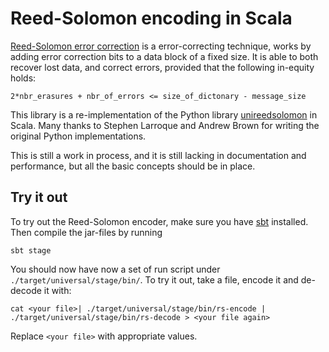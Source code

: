 # Reed-Solomon encoding in Scala

[Reed-Solomon error correction](https://en.wikipedia.org/wiki/Reed%E2%80%93Solomon_error_correction) is a
error-correcting technique, works by adding error correction bits to a data block of a fixed size. It is able to
both recover lost data, and correct errors, provided that the following in-equity holds:

```
2*nbr_erasures + nbr_of_errors <= size_of_dictonary - message_size
```

This library is a re-implementation of the Python library [unireedsolomon](https://github.com/lrq3000/unireedsolomon)
in Scala. Many thanks to Stephen Larroque and Andrew Brown for writing the original Python implementations.

This is still a work in process, and it is still lacking in documentation and performance, but all the basic concepts
should be in place.

## Try it out

To try out the Reed-Solomon encoder, make sure you have [sbt](https://www.scala-sbt.org/) installed. Then compile the
jar-files by running

```
sbt stage
```

You should now have now a set of run script under `./target/universal/stage/bin/`. To try it out, take a file,
encode it and de-decode it with:

```
cat <your file>| ./target/universal/stage/bin/rs-encode | ./target/universal/stage/bin/rs-decode > <your file again>
```

Replace `<your file>` with appropriate values.
